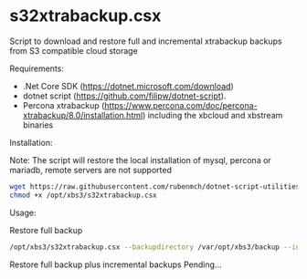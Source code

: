 # s32xtrabackup.csx

Script to download and restore full and incremental xtrabackup backups from S3 compatible cloud storage

Requirements:

- .Net Core SDK (https://dotnet.microsoft.com/download)
- dotnet script (https://github.com/filipw/dotnet-script).
- Percona xtrabackup (https://www.percona.com/doc/percona-xtrabackup/8.0/installation.html) including the xbcloud and xbstream binaries

Installation: 

Note: The script will restore the local installation of mysql, percona or mariadb, remote servers are not supported

```bash
wget https://raw.githubusercontent.com/rubenmch/dotnet-script-utilities/master/s32xtrabackup/s32xtrabackup.csx -O /opt/xbs3/s32xtrabackup.csx
chmod +x /opt/xbs3/s32xtrabackup.csx
```

Usage:

Restore full backup
```bash
/opt/xbs3/s32xtrabackup.csx --backupdirectory /var/opt/xbs3/backup --incrementalbackups 0 --mysqluser myuser --mysqlpassword mypwd --s3accesskey mykey --s3secretkey mysecret --s3bucket bucket
```

Restore full backup plus incremental backups
Pending...